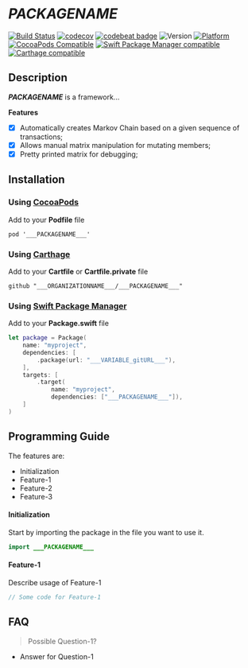 # ___PACKAGENAME___

[![Build Status](https://travis-ci.org/___ORGANIZATIONNAME___/___PACKAGENAME___.svg?branch=master)](https://travis-ci.org/___ORGANIZATIONNAME___/___PACKAGENAME___)
[![codecov](https://codecov.io/gh/___ORGANIZATIONNAME___/___PACKAGENAME___/branch/master/graph/badge.svg)](https://codecov.io/gh/___ORGANIZATIONNAME___/___PACKAGENAME___)
[![codebeat badge](https://codebeat.co/badges/5563135f-7e49-4e66-aa44-b4f6fbb9b331)](https://codebeat.co/projects/github-com-___ORGANIZATIONNAME___-___PACKAGENAME___-master)
![Version](https://img.shields.io/badge/swift-4.1-red.svg)
[![Platform](https://img.shields.io/cocoapods/p/___PACKAGENAME___.svg?style=flat)](https://___ORGANIZATIONNAME___.github.io/___PACKAGENAME___)
[![CocoaPods Compatible](https://img.shields.io/cocoapods/v/___PACKAGENAME___.svg)](https://img.shields.io/cocoapods/v/___PACKAGENAME___.svg)
[![Swift Package Manager compatible](https://img.shields.io/badge/Swift-Package-Manager-compatible-brightgreen.svg)](https://github.com/apple/swift-package-manager)
[![Carthage compatible](https://img.shields.io/badge/Carthage-compatible-4BC51D.svg?style=flat)](https://github.com/Carthage/Carthage)

## Description
**___PACKAGENAME___** is a framework...

**Features**

- [x] Automatically creates Markov Chain based on a given sequence of transactions;
- [x] Allows manual matrix manipulation for mutating members;
- [x] Pretty printed matrix for debugging;

## Installation

### Using [CocoaPods](https://cocoapods.org)

Add to your **Podfile** file

```
pod '___PACKAGENAME___'
```

### Using [Carthage](https://github.com/Carthage/Carthage)

Add to your **Cartfile** or **Cartfile.private** file

```
github "___ORGANIZATIONNAME___/___PACKAGENAME___"
```

### Using [Swift Package Manager](https://swift.org/package-manager)

Add to your **Package.swift** file

```swift
let package = Package(
    name: "myproject",
    dependencies: [
        .package(url: "___VARIABLE_gitURL___"),
    ],
    targets: [
        .target(
            name: "myproject",
            dependencies: ["___PACKAGENAME___"]),
    ]
)
```

## Programming Guide
The features are:

- Initialization
- Feature-1
- Feature-2
- Feature-3

#### Initialization
Start by importing the package in the file you want to use it.

```swift
import ___PACKAGENAME___
```

#### Feature-1
Describe usage of Feature-1

```swift
// Some code for Feature-1
```

## FAQ
> Possible Question-1?

- Answer for Question-1
